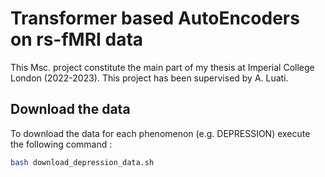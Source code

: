 # Transformer based AutoEncoders on rs-fMRI data
This Msc. project constitute the main part of my thesis at Imperial College London (2022-2023). This project has been supervised by A. Luati. 

## Download the data

To download the data for each phenomenon (e.g. DEPRESSION) execute the following command : 

```bash
bash download_depression_data.sh

